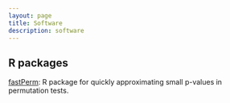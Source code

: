 ```yaml
---
layout: page
title: Software
description: software
---
```


## R packages

[fastPerm](https://github.com/bdsegal/fastPerm): R package for quickly approximating small p-values in permutation tests.